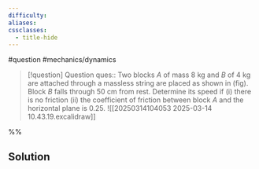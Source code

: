 ```yaml
---
difficulty: 
aliases: 
cssclasses:
  - title-hide
---
```

#question #mechanics/dynamics 

> [!question] Question 
> ques:: Two blocks $A$ of mass $8 \text{ kg}$ and $B$ of $4 \text{ kg}$ are attached through a massless string are placed as shown in (fig). Block $B$ falls through $50 \text{ cm}$ from rest. Determine its speed if (i) there is no friction (ii) the coefficient of friction between block $A$ and the horizontal plane is 0.25. ![[20250314104053 2025-03-14 10.43.19.excalidraw]]

%%
## Solution


